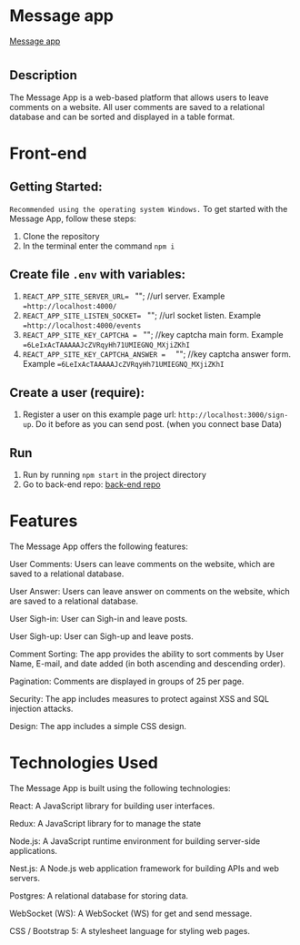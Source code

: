 # Message app

 [Message app](https://zen-intership-web.onrender.com/)
#
## Description

The Message App is a web-based platform that allows users to leave comments on a website. All user comments are saved to a relational database and can be sorted and displayed in a table format.

# Front-end
## Getting Started:
`Recommended using the operating system Windows.`
To get started with the Message App, follow these steps:
1. Clone the repository
2. In the terminal enter the command `npm i`

## Create file `.env` with variables:
1. `REACT_APP_SITE_SERVER_URL= ` ""; //url server. Example `=http://localhost:4000/`
2. `REACT_APP_SITE_LISTEN_SOCKET= ` ""; //url socket  listen. Example `=http://localhost:4000/events`
3. `REACT_APP_SITE_KEY_CAPTCHA = ` ""; //key captcha main form. Example `=6LeIxAcTAAAAAJcZVRqyHh71UMIEGNQ_MXjiZKhI`
4. `REACT_APP_SITE_KEY_CAPTCHA_ANSWER =  ` ""; //key captcha answer form. Example `=6LeIxAcTAAAAAJcZVRqyHh71UMIEGNQ_MXjiZKhI`

## Create a user (require):
1. Register a user on this example page url:  `http://localhost:3000/sign-up`. Do it before as you can send post. (when you connect base Data)

## Run
1. Run  by running `npm start` in the project directory
2. Go to back-end repo:  [back-end repo](https://github.com/Ihorhavryliak/zen-internship-server)
#
# Features
The Message App offers the following features:

User Comments: Users can leave comments on the website, which are saved to a relational database.

User Answer: Users can leave answer on comments on the website, which are saved to a relational database.

User Sigh-in: User can Sigh-in and leave posts.

User Sigh-up: User can Sigh-up and leave posts.

Comment Sorting: The app provides the ability to sort comments by User Name, E-mail, and date added (in both ascending and descending order).

Pagination: Comments are displayed in groups of 25 per page.

Security: The app includes measures to protect against XSS and SQL injection attacks.

Design: The app includes a simple CSS design.

# Technologies Used
The Message App is built using the following technologies:

React: A JavaScript library for building user interfaces.

Redux: A JavaScript library for to manage the state 

Node.js: A JavaScript runtime environment for building server-side applications.

Nest.js: A Node.js web application framework for building APIs and web servers.

Postgres: A relational database for storing data.

WebSocket (WS): A WebSocket (WS) for get and send message.

CSS / Bootstrap 5: A stylesheet language for styling web pages.



